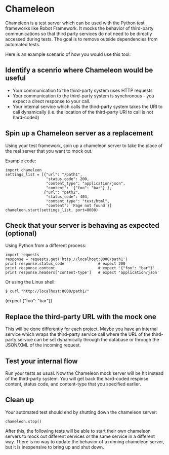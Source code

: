 # Chameleon
Chameleon is a test server which can be used with the Python test frameworks like Robot Framework.
It mocks the behavior of third-party communications so that third party services do not need to be directly accessed during tests.  The goal is to remove outside dependencies from automated tests.

Here is an example scenario of how you would use this tool:

## Identify a scenrio where Chameleon would be useful

* Your communication to the third-party system uses HTTP requests
* Your communication to the third-party system is synchronous - you expect a direct response to your call.
* Your internal service which calls the third-party system takes the URI to call dynamically (i.e. the location of the third-party URI to call is not hard-coded)

## Spin up a Chameleon server as a replacement
Using your test framework, spin up a chameleon server to take the place of the real server that you want to mock out.

Example code:

    import chameleon
    settings_list = [{"url": "/path1", 
                      "status_code": 200, 
                      "content_type": "application/json", 
                      "content": '{"foo": "bar"}'},
                     {"url": "path2", 
                      "status_code": 404, 
                      "content_type": "text/html", 
                      "content": 'Page not found'}]
    chameleon.start(settings_list, port=8000)
    
## Check that your server is behaving as expected (optional)

Using Python from a different process:

    import requests
    response = requests.get('http://localhost:8000/path1')
    print response.status_code               # expect 200
    print response.content                   # expect '{"foo": "bar"}'
    print response.headers['content-type']   # expect 'application/json'
    
Or using the Linux shell:

    $ curl "http://localhost:8000/path1/"
    
(expect {"foo": "bar"})

## Replace the third-party URL with the mock one

This will be done differently for each project.  Maybe you have an internal service which wraps the third-party service call where the URL of the third-party service can be set dynamically through the database or through the JSON/XML of the incoming request.

## Test your internal flow

Run your tests as usual.  Now the Chameleon mock server will be hit instead of the third-party system.  You will get back the hard-coded respinse content, status code, and content-type that you specified earlier.

## Clean up

Your automated test should end by shutting down the chameleon server:

    chameleon.stop()
    
After this, the following tests will be able to start their own chameleon servers to mock out different services or the same service in a different way.  There is no way to update the behavior of a running chameleon server, but it is inexpensive to bring up and shut down.
